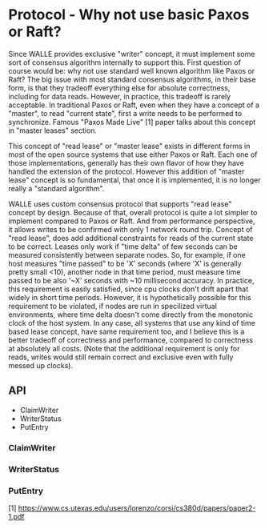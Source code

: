 # Protocol - Why not use basic Paxos or Raft?

Since WALLE provides exclusive "writer" concept, it must implement some sort of consensus algorithm internally
to support this. First question of course would be: why not use standard well known algorithm like Paxos or Raft?
The big issue with most standard consensus algorithms, in their base form, is that they tradeoff everything else
for absolute correctness, including for data reads. However, in practice, this tradeoff is rarely acceptable.
In traditional Paxos or Raft, even when they have a concept of a "master", to read "current state", first a write
needs to be performed to synchronize. Famous "Paxos Made Live" [1] paper talks about this concept in "master leases"
section.

This concept of "read lease" or "master lease" exists in different forms in most of the open source systems that
use either Paxos or Raft. Each one of those implementations, generally has their own flavor of how they have handled
the extension of the protocol. However this addition of "master lease" concept is so fundamental, that once it is
implemented, it is no longer really a "standard algorithm".

WALLE uses custom consensus protocol that supports "read lease" concept by design. Because of that, overall protocol
is quite a lot simpler to implement compared to Paxos or Raft. And from performance perspective, it allows writes to
be confirmed with only 1 network round trip. Concept of "read lease", does add additional constraints for reads
of the current state to be correct. Leases only work if "time delta" of few seconds can be measured consistently
between separate nodes. So, for example, if one host measures "time passed" to be 'X' seconds (where 'X' is generally pretty
small <10), another node in that time period, must measure time passed to be also '~X' seconds with ~10 millisecond accuracy.
In practice, this requirement is easily satisfied, since cpu clocks don't drift apart that widely in short time periods.
However, it is hypothetically possible for this requirement to be violated, if nodes are run in specilized virtual environments,
where time delta doesn't come directly from the monotonic clock of the host system. In any case, all systems that use
any kind of time based lease concept, have same requirement too, and I believe this is a better tradeoff of correctness
and performance, compared to correctness at absolutely all costs. (Note that the additional requirement is only for reads,
writes would still remain correct and exclusive even with fully messed up clocks).

## API

- ClaimWriter
- WriterStatus
- PutEntry

### ClaimWriter

### WriterStatus

### PutEntry





[1] https://www.cs.utexas.edu/users/lorenzo/corsi/cs380d/papers/paper2-1.pdf